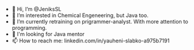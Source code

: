 - 👋 Hi, I’m @JeniksSL
- 👀 I’m interested in Chemical Engeneering, but Java too.
- 🌱 I’m currently retraining on prigrammer-analyst. With more attention to programming.
- 💞️ I'm looking for Java mentor
- 📫 How to reach me: linkedin.com/in/yauheni-slabko-a975b7191

<!---
JeniksSL/JeniksSL is a ✨ special ✨ repository because its `README.md` (this file) appears on your GitHub profile.
You can click the Preview link to take a look at your changes.
--->
